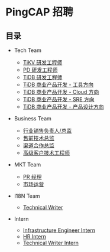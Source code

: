 # PingCAP 招聘

## 目录

- Tech Team

  - [TiKV 研发工程师](tech/tikv-engineer.md)
  - [PD 研发工程师](tech/pd-engineer.md)
  - [TiDB 研发工程师](tech/tidb-engineer.md)
  - [TiDB 商业产品开发 - 工具方向](tech/bizdev-tools-engineer.md)
  - [TiDB 商业产品开发 - Cloud 方向](tech/bizdev-cloud-engineer.md)
  - [TiDB 商业产品开发 - SRE 方向](tech/bizdev-sre-engineer.md)
  - [TiDB 商业产品开发 - 产品设计方向](tech/bizdev-fe-engineer.md)

- Business Team

  - [行业销售负责人/总监](business/sales-director.md)
  - [售前技术总监](business/presales-director.md)
  - [渠道合作总监](business/channel-co-director.md)
  - [高级客户技术工程师](business/ops-engineer.md)

- MKT Team

  - [PR 经理](market/pr-manager.md)
  - [市场运营](market/operation-manager.md)

- I18N Team

  - [Technical Writer](i18n/technical-writer.md)

- Intern

  - [Infrastructure Engineer Intern](intern/infrastructure-engineer-intern.md)
  - [HR Intern](intern/hr-intern.md)
  - [Technical Writer Intern](intern/technical-writer-intern.md)
